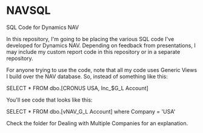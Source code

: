 # NAVSQL
SQL Code for Dynamics NAV

In this repository, I'm going to be placing the various SQL code I've developed for Dynamics NAV.
Depending on feedback from presentations, I may include my custom report code in this repository or in a separate repository.

For anyone trying to use the code, note that all my code uses Generic Views I build over the NAV database.
So, instead of something like this:

SELECT * FROM dbo.[CRONUS USA, Inc_$G_L Account]

You'll see code that looks like this:

SELECT * FROM dbo.[vNAV_G_L Account] where Company = 'USA'

Check the folder for Dealing with Multiple Companies for an explanation.

